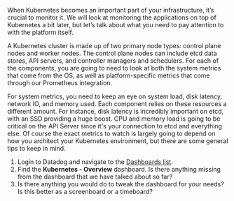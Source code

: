 When Kubernetes becomes an important part of your infrastructure, it’s crucial to monitor it. We will look at monitoring the applications on top of Kubernetes a bit later, but let’s talk about what you need to pay attention to with the platform itself.


A Kubernetes cluster is made up of two primary node types: control plane nodes and worker nodes. The control plane nodes can include etcd data stores, API servers, and controller managers and schedulers. For each of the components, you are going to need to look at both the system metrics that come from the OS, as well as platform-specific metrics that come through our Prometheus integration.


For system metrics, you need to keep an eye on system load, disk latency, network IO, and memory used. Each component relies on these resources a different amount. For instance, disk latency is incredibly important on etcd, with an SSD providing a huge boost. CPU and memory load is going to be critical on the API Server since it's your connection to etcd and everything else. Of course the exact metrics to watch is largely going to depend on how you architect your Kubernetes environment, but there are some general tips to keep in mind.

1. Login to Datadog and navigate to the <a href="https://app.datadoghq.com/dashboard" target="_datadog">Dashboards list</a>. 
2. Find the **Kubernetes - Overview** dashboard. Is there anything missing from the dashboard that we have talked about so far?
3. Is there anything you would do to tweak the dashboard for your needs? Is this better as a screenboard or a timeboard?